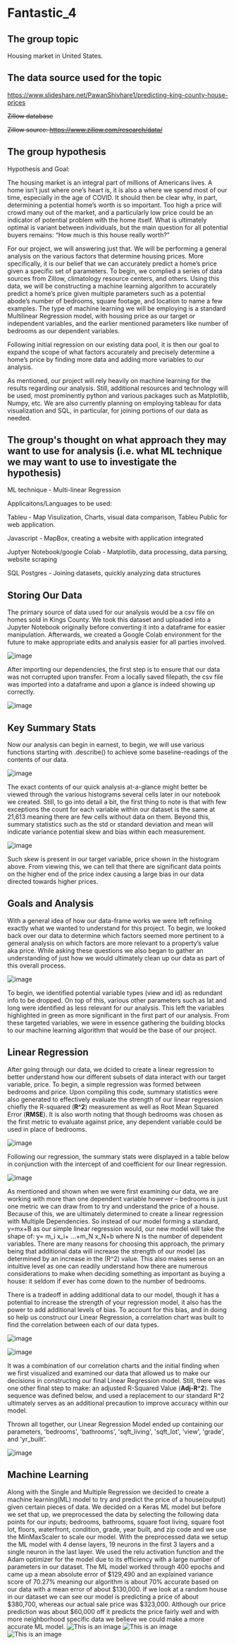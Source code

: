 # Fantastic_4

## The group topic

Housing market in United States. 

## The data source used for the topic


https://www.slideshare.net/PawanShivhare1/predicting-king-county-house-prices


~~Zillow database~~

~~Zillow source: https://www.zillow.com/research/data/~~

## The group hypothesis

Hypothesis and Goal:

The housing market is an integral part of millions of Americans lives. A home isn’t just where one’s heart is, it is also a where we spend most of our time, especially in the age of COVID. It should then be clear why, in part, determining a potential home’s worth is so important. Too high a price will crowd many out of the market, and a particularly low price could be an indicator of potential problem with the home itself. What is ultimately optimal is variant between individuals, but the main question for all potential buyers remains: “How much is this house really worth?”

For our project, we will answering just that. We will be performing a general analysis on the various factors that determine housing prices. More specifically, it is our belief that we can accurately predict a home’s price given a specific set of parameters. To begin, we complied a series of data sources from Zillow, climatology resource centers, and others. Using this data, we will be constructing a machine learning algorithm to accurately predict a home’s price given multiple parameters such as a potential abode’s number of bedrooms, square footage, and location to name a few examples. The type of machine learning we will be employing is a standard Multilinear Regression model, with housing price as our target or independent variables, and the earlier mentioned parameters like number of bedrooms as our dependent variables. 

Following initial regression on our existing data pool, it is then our goal to expand the scope of what factors accurately and precisely determine a home’s price by finding more data and adding more variables to our analysis.

As mentioned, our project will rely heavily on machine learning for the results regarding our analysis. Still, additional resources and technology will be used, most prominently python and various packages such as Matplotlib, Numpy, etc. We are also currently planning on employing tableau for data visualization and SQL, in particular, for joining portions of our data as needed.

## The group's thought on what approach they may want to use for analysis (i.e. what ML technique we may want to use to investigate the hypothesis)

ML technique - Multi-linear Regression

Applicaitons/Languages to be used:

Tableu - Map Visulization, Charts, visual data comparison, Tableu Public for web application. 

Javascript - MapBox, creating a website with application integrated

Juptyer Notebook/google Colab - Matplotlib, data processing, data parsing, website scraping

SQL Postgres - Joining datasets, quickly analyzing data structures

## Storing Our Data

The primary source of data used for our analysis would be a csv file on homes sold in Kings County. We took this dataset and uploaded into a Jupyter Notebook originally before converting it into a dataframe for easier manipulation. Afterwards, we created a Google Colab environment for the future to make appropriate edits and analysis easier for all parties involved.

![image](https://user-images.githubusercontent.com/91284661/154810009-9b066cb1-5479-4c8d-8d08-e3c98bbec665.png)

After importing our dependencies, the first step is to ensure that our data was not corrupted upon transfer. From a locally saved filepath, the csv file was imported into a dataframe and upon a glance is indeed showing up correctly.

![image](https://user-images.githubusercontent.com/91284661/154810027-a83736e0-1f4b-4bb1-8c89-4cea75312333.png)

## Key Summary Stats

Now our analysis can begin in earnest, to begin, we will use various functions starting with .describe() to achieve some baseline-readings of the contents of our data.

![image](https://user-images.githubusercontent.com/91284661/154810046-d05e2b3e-e0dc-498b-87db-c498d5df4958.png)

The exact contents of our quick analysis at-a-glance might better be viewed through the various histograms several cells later in our notebook we created. Still, to go into detail a bit, the first thing to note is that with few exceptions the count for each variable within our dataset is the same at 21,613 meaning there are few cells without data on them. Beyond this, summary statistics such as the std or standard deviation and mean will indicate variance potential skew and bias within each measurement.

![image](https://user-images.githubusercontent.com/91284661/154810065-34699061-3808-4fc3-b9e7-8a0ae23ed16e.png)

Such skew is present in our target variable, price shown in the histogram above. From viewing this, we can tell that there are significant data points on the higher end of the price index causing a large bias in our data directed towards higher prices.

## Goals and Analysis

With a general idea of how our data-frame works we were left refining exactly what we wanted to understand for this project. To begin, we looked back over our data to determine which factors seemed more pertinent to a general analysis on which factors are more relevant to a property’s value aka price. While asking these questions we also began to gather an understanding of just how we would ultimately clean up our data as part of this overall process.

![image](https://user-images.githubusercontent.com/91284661/154810092-54813974-0c13-4acc-9f20-94b7b0f23511.png)

To begin, we identified potential variable types (view and id) as redundant info to be dropped. On top of this, various other parameters such as lat and long were identified as less relevant for our analysis. This left the variables highlighted in green as more significant in the first part of our analysis. From these targeted variables, we were in essence gathering the building blocks to our machine learning algorithm that would be the base of our project.

## **Linear Regression**

After going through our data, we dcided to create a linear regression to better understand how our different subsets of data interact with our target variable, price. To begin, a simple regression was formed between bedrooms and price. Upon compiling this code, summary statistics were also generated to effectively evaluate the strength of our linear regression chiefly the R-squared (**R^2**) measurement as well as Root Mean Squared Error (**RMSE**). It is also worth noting that though bedrooms was chosen as the first metric to evaluate against price, any dependent variable could be used in place of bedrooms.

![image](https://user-images.githubusercontent.com/91284661/157297357-ec3a0fe4-7201-40ef-9dd7-7471a0ad09bc.png)

Following our regression, the summary stats were displayed in a table below in conjunction with the intercept of and coefficient for our linear regression.

![image](https://user-images.githubusercontent.com/91284661/157297424-b4c37af9-b3ad-4696-a402-d10bef7d30b2.png)

As mentioned and shown when we were first examining our data, we are working with more than one dependent variable however – bedrooms is just one metric we can draw from to try and understand the price of a house. Because of this, we are ultimately determined to create a linear regression with Multiple Dependencies. So instead of our model forming a standard, y=mx+B as our simple linear regression would, our new model will take the shape of: y= m_i x_i+ ...+m_N x_N+b where N is the number of dependent variables. There are many reasons for choosing this approach, the primary being that additional data will increase the strength of our model (as determined by an increase in the (R^2) value. This also makes sense on an intuitive level as one can readily understand how there are numerous considerations to make when deciding something as important as buying a house: it seldom if ever has come down to the number of bedrooms.

There is a tradeoff in adding additional data to our model, though it has a potential to increase the strength of your regression model, it also has the power to add additional levels of bias. To account for this bias, and in doing so help us construct our Linear Regression, a correlation chart was built to find the correlation between each of our data types.

![image](https://user-images.githubusercontent.com/91284661/157297546-c9533f8c-2688-4d0d-86d8-bf4bb927e07c.png)

![image](https://user-images.githubusercontent.com/91284661/157297577-546b063a-d19c-40f6-ba71-ec36b6dfc9c3.png)

It was a combination of our correlation charts and the initial finding when we first visualized and examined our data that allowed us to make our decisions in constructing our final Linear Regression model. Still, there was one other final step to make: an adjusted R-Squared Value (**Adj-R^2**). The sequence was defined below, and used a replacement to our standard R^2 ultimately serves as an additional precaution to improve accuracy within our model.

Thrown all together, our Linear Regression Model ended up containing our parameters, 'bedrooms', 'bathrooms', 'sqft_living', 'sqft_lot', 'view', 'grade', and 'yr_built'.

![image](https://user-images.githubusercontent.com/91284661/157297677-19d6800b-9b04-4185-a39c-6643f8c5e586.png)

## Machine Learning

Along with the Single and Multiple Regression we decided to create a machine learning(ML) model to try and predict the price of a house(output) given certain pieces of data. We decided on a Keras ML model but before we set that up, we preprocessed the data by selecting the following data points for our inputs; bedrooms, bathrooms, square foot living, square foot lot, floors, waterfront, condition, grade, year built, and zip code and we use the MinMaxScaler to scale our model. With the preprocessed data we setup the ML model with 4 dense layers, 19 neurons in the first 3 layers and a single neuron in the last layer. We used the relu activation function and the Adam optimizer for the model due to its efficiency with a large number of parameters in our dataset. The ML model worked through 400 epochs and came up a mean absolute error of $129,490 and an explained variance score of 70.27% meaning our algorithm is about 70% accurate based on our data with a mean error of about $130,000. If we look at a random house in our dataset we can see our model is predicting a price of about $380,700, whereas our actual sale price was $323,000. Although our price prediction was about $60,000 off it predicts the price fairly well and with more neighborhood specific data we believe we could make a more accurate ML model.
![This is an image](https://github.com/umarovj/Fantastic_4/blob/main/Resources/Keras%20model.PNG)
![This is an image](https://github.com/umarovj/Fantastic_4/blob/main/Resources/price%20prediction.PNG)
![This is an image](https://github.com/umarovj/Fantastic_4/blob/main/Resources/Sale%20Price.PNG)
